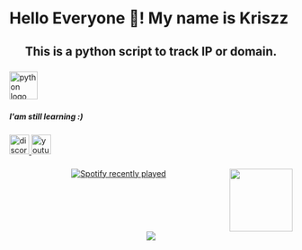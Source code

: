 <h1 align="left">Hello Everyone 👋! My name is Kriszz</h1>

###

<h2 align="center">This is a python script to track IP or domain.</h2>

###

<div align="left">
  <img src="https://cdn.jsdelivr.net/gh/devicons/devicon/icons/python/python-original-wordmark.svg" height="50" alt="python logo"  />
</div>

###

<h5 align="left">I'am still learning :)</h5>

###

<div align="left">
  <a href="https://discord.com/users/899499392480989195" target="_blank">
    <img src="https://img.shields.io/static/v1?message=Discord&logo=discord&label=&color=7289DA&logoColor=white&labelColor=&style=for-the-badge" height="35" alt="discord logo"  />
  </a>
  <a href="https://www.youtube.com/@KriszzC" target="_blank">
    <img src="https://img.shields.io/static/v1?message=Youtube&logo=youtube&label=&color=FF0000&logoColor=white&labelColor=&style=for-the-badge" height="35" alt="youtube logo"  />
  </a>
</div>

###

<img align="right" height="112" src="https://media.giphy.com/media/QuIxFwQo0RMT1tASlV/giphy.gif"  />

###

<div align="center">
  <a href="https://open.spotify.com/user/31ti46guz22ff4np6gugmzag5pse">
    <img src="https://spotify-recently-played-readme.vercel.app/api?user=31ti46guz22ff4np6gugmzag5pse&count=1" alt="Spotify recently played"  />
  </a>
</div>

###

<br clear="both">

<div align="center">
  <img src="https://profile-counter.glitch.me/MrKriszz/count.svg?"  />
</div>

###
